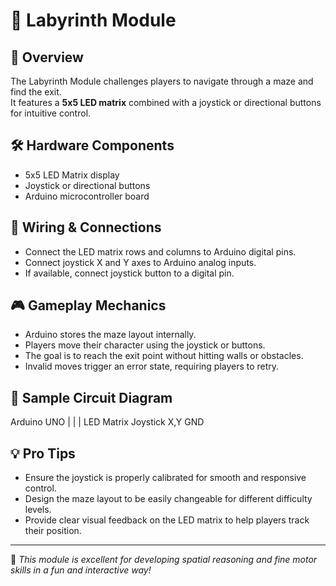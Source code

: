 # 🧩 Labyrinth Module

## 📖 Overview

The Labyrinth Module challenges players to navigate through a maze and find the exit.  
It features a **5x5 LED matrix** combined with a joystick or directional buttons for intuitive control.

## 🛠️ Hardware Components

- 5x5 LED Matrix display  
- Joystick or directional buttons  
- Arduino microcontroller board  

## 🔌 Wiring & Connections

- Connect the LED matrix rows and columns to Arduino digital pins.  
- Connect joystick X and Y axes to Arduino analog inputs.  
- If available, connect joystick button to a digital pin.  

## 🎮 Gameplay Mechanics

- Arduino stores the maze layout internally.  
- Players move their character using the joystick or buttons.  
- The goal is to reach the exit point without hitting walls or obstacles.  
- Invalid moves trigger an error state, requiring players to retry.  

## 🔧 Sample Circuit Diagram

Arduino UNO
| | |
LED Matrix Joystick X,Y GND

## 💡 Pro Tips

- Ensure the joystick is properly calibrated for smooth and responsive control.  
- Design the maze layout to be easily changeable for different difficulty levels.  
- Provide clear visual feedback on the LED matrix to help players track their position.  

---

🎯 *This module is excellent for developing spatial reasoning and fine motor skills in a fun and interactive way!* 